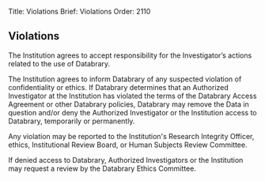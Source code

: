 Title: Violations
Brief: Violations
Order: 2110

## Violations

The Institution agrees to accept responsibility for the Investigator’s actions related to the use of Databrary. 

The Institution agrees to inform Databrary of any suspected violation of confidentiality or ethics. If Databrary determines that an Authorized Investigator at the Institution has violated the terms of the Databrary Access Agreement or other Databrary policies, Databrary may remove the Data in question and/or deny the Authorized Investigator or the Institution access to Databrary, temporarily or permanently. 

Any violation may be reported to the Institution's Research Integrity Officer, ethics, Institutional Review Board, or Human Subjects Review Committee. 

If denied access to Databrary, Authorized Investigators or the Institution may request a review by the Databrary Ethics Committee.